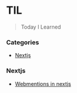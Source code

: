 # TIL

> Today I Learned


### Categories
* [Nextjs](#nextjs)

### Nextjs

- [Webmentions in nextjs](https://github.com/varunyn/til/blob/main/data/webmentions-in-nextjs.mdx)